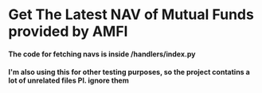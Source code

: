 <h1>Get The Latest NAV of Mutual Funds provided by AMFI</h1>

<h4>The code for fetching navs is inside /handlers/index.py <h4>
I'm also using this for other testing purposes, so the project contatins a lot of unrelated files
Pl. ignore them

